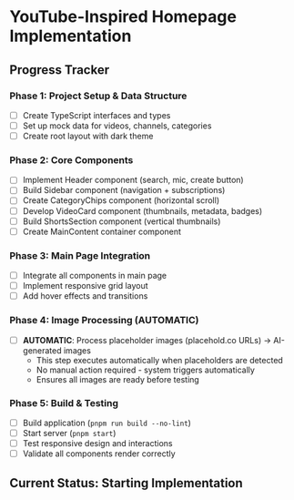 # YouTube-Inspired Homepage Implementation

## Progress Tracker

### Phase 1: Project Setup & Data Structure
- [ ] Create TypeScript interfaces and types
- [ ] Set up mock data for videos, channels, categories
- [ ] Create root layout with dark theme

### Phase 2: Core Components
- [ ] Implement Header component (search, mic, create button)
- [ ] Build Sidebar component (navigation + subscriptions)
- [ ] Create CategoryChips component (horizontal scroll)
- [ ] Develop VideoCard component (thumbnails, metadata, badges)
- [ ] Build ShortsSection component (vertical thumbnails)
- [ ] Create MainContent container component

### Phase 3: Main Page Integration
- [ ] Integrate all components in main page
- [ ] Implement responsive grid layout
- [ ] Add hover effects and transitions

### Phase 4: Image Processing (AUTOMATIC)
- [ ] **AUTOMATIC**: Process placeholder images (placehold.co URLs) → AI-generated images
  - This step executes automatically when placeholders are detected
  - No manual action required - system triggers automatically
  - Ensures all images are ready before testing

### Phase 5: Build & Testing
- [ ] Build application (`pnpm run build --no-lint`)
- [ ] Start server (`pnpm start`)
- [ ] Test responsive design and interactions
- [ ] Validate all components render correctly

## Current Status: Starting Implementation